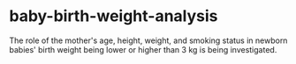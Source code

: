 # baby-birth-weight-analysis
The role of the mother's age, height, weight, and smoking status in newborn babies' birth weight being lower or higher than 3 kg is being investigated.
